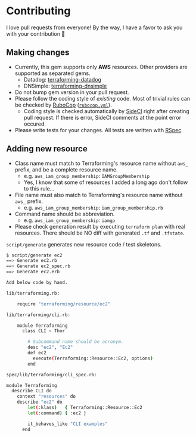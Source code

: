 # Contributing

I love pull requests from everyone! By the way, I have a favor to ask you with your contribution :bow:

## Making changes

- Currently, this gem supports only __AWS__ resources. Other providers are supported as separated gems.
  - Datadog: [terraforming-datadog](https://github.com/dtan4/terraforming-datadog)
  - DNSimple: [terraforming-dnsimple](https://github.com/dtan4/terraforming-dnsimple)
- Do not bump gem version in your pull request.
- Please follow the coding style of _existing_ code. Most of trivial rules can be checked by [RuboCop](https://github.com/bbatsov/rubocop) ([`rubocop.yml`](https://github.com/dtan4/terraforming/blob/master/.rubocop.yml)).
  - Coding style is checked automatically by [SideCI](https://sideci.com) right after creating pull request. If there is error, SideCI comments at the point error occured.
- Please write tests for your changes. All tests are written with [RSpec](http://rspec.info/).

## Adding new resource

- Class name must match to Terraforming's resource name without `aws_` prefix, and be a complete resource name.
  - e.g. `aws_iam_group_membership`: `IAMGroupMembership`
  - Yes, I know that some of resources I added a long ago don't follow to this rule...
- File name must also match to Terraforming's resource name without `aws_` prefix.
  - e.g. `aws_iam_group_membership`: `iam_group_membership.rb`
- Command name should be abbreviation.
  - e.g. `aws_iam_group_membership`: `iamgp`
- Please check generation result by executing `terraform plan` with real resources. There should be NO diff with generated `.tf` and `.tfstate`.

`script/generate` generates new resource code / test skeletons.

```bash
$ script/generate ec2
==> Generate ec2.rb
==> Generate ec2_spec.rb
==> Generate ec2.erb

Add below code by hand.

lib/terraforming.rb:

    require "terraforming/resource/ec2"

lib/terraforming/cli.rb:

    module Terraforming
      class CLI < Thor

        # Subcommand name should be acronym.
        desc "ec2", "Ec2"
        def ec2
          execute(Terraforming::Resource::Ec2, options)
        end

spec/lib/terraforming/cli_spec.rb:

module Terraforming
  describe CLI do
    context "resources" do
    describe "ec2" do
        let(:klass)   { Terraforming::Resource::Ec2
        let(:command) { :ec2 }

        it_behaves_like "CLI examples"
      end
```
